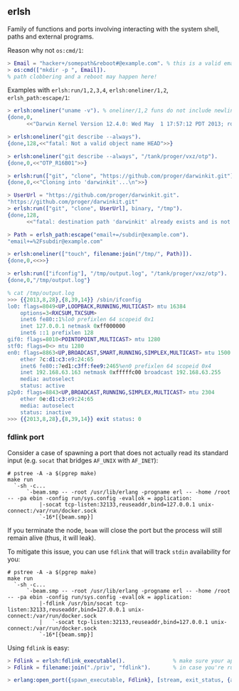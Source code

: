 ## erlsh

Family of functions and ports involving interacting with the system shell, paths and external programs.

Reason why not `os:cmd/1`:

```erlang
> Email = "hacker+/somepath&reboot#@example.com". % this is a valid email!
> os:cmd(["mkdir -p ", Email]).
% path clobbering and a reboot may happen here!
```

Examples with `erlsh:run/1,2,3,4`, `erlsh:oneliner/1,2`, `erlsh_path:escape/1`:

```erlang
> erlsh:oneliner("uname -v"). % oneliner/1,2 funs do not include newlines
{done,0,
      <<"Darwin Kernel Version 12.4.0: Wed May  1 17:57:12 PDT 2013; root:xnu-2050.24.15~1/RELEASE_X86_64">>}

> erlsh:oneliner("git describe --always").
{done,128,<<"fatal: Not a valid object name HEAD">>}

> erlsh:oneliner("git describe --always", "/tank/proger/vxz/otp").
{done,0,<<"OTP_R16B01">>}

> erlsh:run(["git", "clone", "https://github.com/proger/darwinkit.git"], binary, "/tmp").
{done,0,<<"Cloning into 'darwinkit'...\n">>}

> UserUrl = "https://github.com/proger/darwinkit.git".
"https://github.com/proger/darwinkit.git"
> erlsh:run(["git", "clone", UserUrl], binary, "/tmp").
{done,128,
      <<"fatal: destination path 'darwinkit' already exists and is not an empty directory.\n">>}

> Path = erlsh_path:escape("email+=/subdir@example.com").
"email+=%2Fsubdir@example.com"

> erlsh:oneliner(["touch", filename:join("/tmp/", Path)]).
{done,0,<<>>}

> erlsh:run(["ifconfig"], "/tmp/output.log", "/tank/proger/vxz/otp").
{done,0,"/tmp/output.log"}

% cat /tmp/output.log
>>> {{2013,8,28},{8,39,14}} /sbin/ifconfig
lo0: flags=8049<UP,LOOPBACK,RUNNING,MULTICAST> mtu 16384
	options=3<RXCSUM,TXCSUM>
	inet6 fe80::1%lo0 prefixlen 64 scopeid 0x1
	inet 127.0.0.1 netmask 0xff000000
	inet6 ::1 prefixlen 128
gif0: flags=8010<POINTOPOINT,MULTICAST> mtu 1280
stf0: flags=0<> mtu 1280
en0: flags=8863<UP,BROADCAST,SMART,RUNNING,SIMPLEX,MULTICAST> mtu 1500
	ether 7c:d1:c3:e9:24:65
	inet6 fe80::7ed1:c3ff:fee9:2465%en0 prefixlen 64 scopeid 0x4
	inet 192.168.63.163 netmask 0xfffffc00 broadcast 192.168.63.255
	media: autoselect
	status: active
p2p0: flags=8843<UP,BROADCAST,RUNNING,SIMPLEX,MULTICAST> mtu 2304
	ether 0e:d1:c3:e9:24:65
	media: autoselect
	status: inactive
>>> {{2013,8,28},{8,39,14}} exit status: 0
```

### fdlink port

Consider a case of spawning a port that does not actually read its standard input (e.g. `socat` that bridges `AF_UNIX` with `AF_INET`):

``` shell
# pstree -A -a $(pgrep make)
make run
  `-sh -c...
      `-beam.smp -- -root /usr/lib/erlang -progname erl -- -home /root -- -pa ebin -config run/sys.config -eval[ok = application:
          |-socat tcp-listen:32133,reuseaddr,bind=127.0.0.1 unix-connect:/var/run/docker.sock
          `-16*[{beam.smp}]
```

If you terminate the node, `beam` will close the port but the process will still remain alive (thus, it will leak).

To mitigate this issue, you can use `fdlink` that will track `stdin` availability for you:

``` shell
# pstree -A -a $(pgrep make)
make run
  `-sh -c...
      `-beam.smp -- -root /usr/lib/erlang -progname erl -- -home /root -- -pa ebin -config run/sys.config -eval[ok = application:
          |-fdlink /usr/bin/socat tcp-listen:32133,reuseaddr,bind=127.0.0.1 unix-connect:/var/run/docker.sock
          |   `-socat tcp-listen:32133,reuseaddr,bind=127.0.0.1 unix-connect:/var/run/docker.sock
          `-16*[{beam.smp}]
```

Using `fdlink` is easy:

```erlang
> Fdlink = erlsh:fdlink_executable().               % make sure your app dir is setup correctly
> Fdlink = filename:join("./priv", "fdlink").       % in case you're running directly from erlsh root

> erlang:open_port({spawn_executable, Fdlink}, [stream, exit_status, {args, ["/usr/bin/socat"|RestOfArgs]}).
```
